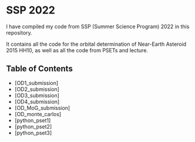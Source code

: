 # SSP 2022 
I have compiled my code from SSP (Summer Science Program) 2022 in this repository. 

It contains all the code for the orbital determination of Near-Earth Asteroid 2015 HH10, as well as all the code from PSETs and lecture.

## Table of Contents
- [OD1_submission] 
- [OD2_submission] 
- [OD3_submission] 
- [OD4_submission]
- [OD_MoG_submission] 
- [OD_monte_carlos]
- [python_pset1] 
- [python_pset2] 
- [python_pset3]
          
